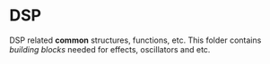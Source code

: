 # DSP

DSP related **common** structures, functions, etc.
This folder contains *building blocks* needed for effects, oscillators and etc.
